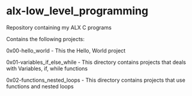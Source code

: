 # alx-low_level_programming
Repository containing my ALX C programs

Contains the following projects:

0x00-hello_world - This the Hello, World project

0x01-variables_if_else_while - This directory contains projects that deals with Variables, if, while functions

0x02-functions_nested_loops - This directory contains projects that use functions and nested loops
